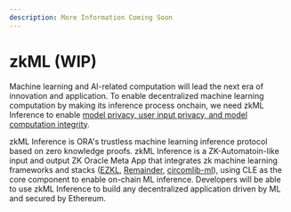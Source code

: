 ```yaml
---
description: More Information Coming Soon
---
```


# zkML (WIP)

Machine learning and AI-related computation will lead the next era of innovation and application. To enable decentralized machine learning computation by making its inference process onchain, we need zkML Inference to enable [model privacy, user input privacy, and model computation integrity](https://www.canva.com/design/DAFgqqAboU0/4HscC5E3YkFRFk3bB64chw/view#6).&#x20;

zkML Inference is ORA's trustless machine learning inference protocol based on zero knowledge proofs. zkML Inference is a ZK-Automatoin-like input and output ZK Oracle Meta App that integrates zk machine learning frameworks and stacks ([EZKL](https://github.com/zkonduit/ezkl), [Remainder](https://www.moduluslabs.xyz/), [circomlib-ml](https://github.com/socathie/circomlib-ml)), using CLE as the core component to enable on-chain ML inference. Developers will be able to use zkML Inference to build any decentralized application driven by ML and secured by Ethereum.
